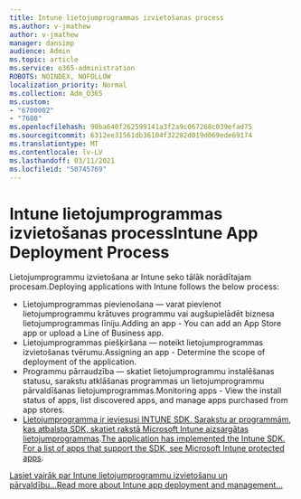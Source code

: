 ```yaml
---
title: Intune lietojumprogrammas izvietošanas process
ms.author: v-jmathew
author: v-jmathew
manager: dansimp
audience: Admin
ms.topic: article
ms.service: o365-administration
ROBOTS: NOINDEX, NOFOLLOW
localization_priority: Normal
ms.collection: Adm_O365
ms.custom:
- "6700002"
- "7680"
ms.openlocfilehash: 90ba640f262599141a3f2a9c067268c039efad75
ms.sourcegitcommit: 6312ee31561db36104f32282d019d069ede69174
ms.translationtype: MT
ms.contentlocale: lv-LV
ms.lasthandoff: 03/11/2021
ms.locfileid: "50745769"
---
```

# <a name="intune-app-deployment-process"></a><span data-ttu-id="c9094-102">Intune lietojumprogrammas izvietošanas process</span><span class="sxs-lookup"><span data-stu-id="c9094-102">Intune App Deployment Process</span></span>

<span data-ttu-id="c9094-103">Lietojumprogrammu izvietošana ar Intune seko tālāk norādītajam procesam.</span><span class="sxs-lookup"><span data-stu-id="c9094-103">Deploying applications with Intune follows the below process:</span></span>

- <span data-ttu-id="c9094-104">Lietojumprogrammas pievienošana — varat pievienot lietojumprogrammu krātuves programmu vai augšupielādēt biznesa lietojumprogrammas līniju.</span><span class="sxs-lookup"><span data-stu-id="c9094-104">Adding an app - You can add an App Store app or upload a Line of Business app.</span></span>
- <span data-ttu-id="c9094-105">Lietojumprogrammas piešķiršana — noteikt lietojumprogrammas izvietošanas tvērumu.</span><span class="sxs-lookup"><span data-stu-id="c9094-105">Assigning an app - Determine the scope of deployment of the application.</span></span>
- <span data-ttu-id="c9094-106">Programmu pārraudzība — skatiet lietojumprogrammu instalēšanas statusu, sarakstu atklāšanas programmas un lietojumprogrammu pārvaldīšanas lietojumprogrammas.</span><span class="sxs-lookup"><span data-stu-id="c9094-106">Monitoring apps - View the install status of apps, list discovered apps, and manage apps purchased from app stores.</span></span>
- <span data-ttu-id="c9094-107">[Lietojumprogramma ir ieviesusi INTUNE SDK. Sarakstu ar programmām, kas atbalsta SDK, skatiet rakstā Microsoft Intune aizsargātas lietojumprogrammas](https://docs.microsoft.com/mem/intune/apps/apps-supported-intune-apps).</span><span class="sxs-lookup"><span data-stu-id="c9094-107">[The application has implemented the Intune SDK. For a list of apps that support the SDK, see Microsoft Intune protected apps](https://docs.microsoft.com/mem/intune/apps/apps-supported-intune-apps).</span></span>

[<span data-ttu-id="c9094-108">Lasiet vairāk par Intune lietojumprogrammu izvietošanu un pārvaldību...</span><span class="sxs-lookup"><span data-stu-id="c9094-108">Read more about Intune app deployment and management...</span></span>](https://docs.microsoft.com/mem/intune/apps/app-management)
